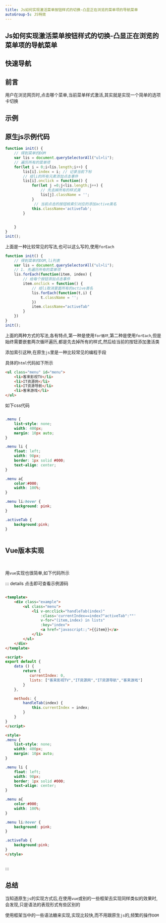 ```yaml
---
title: Js如何实现激活菜单按钮样式的切换-凸显正在浏览的菜单项的导航菜单
autoGroup-5: JS特效
---
```


## Js如何实现激活菜单按钮样式的切换-凸显正在浏览的菜单项的导航菜单

## 快速导航

<TOC />


## 前言

用户在浏览网页时,点击哪个菜单,当前菜单样式激活,其实就是实现一个简单的选项卡切换

## 示例

<jingdiantexiao-activeTab />

## 原生js示例代码

```js
function init() {
    // 得到菜单的DOM
    var lis = document.querySelectorAll("ul>li");
    // 遍历所有的菜单项
    for(let i = 0;i<lis.length;i++) {
        lis[i].index = i; // 记录当前下标
        // 给li的所有元素添加点击事件
        lis[i].onclick = function() {
            for(let j =0;j<lis.length;j++) {
                // 先去掉所有的样式类
                lis[j].className = '';
            }
             // 当前点击的按钮核索引对应的添加active类名
            this.className='activeTab';
        }
       
        
    }
}
init();
```
上面是一种比较常见的写法,也可以这么写的,使用`forEach`
```js
function init() {
    // 得到菜单的DOM,li列表
    var lis = document.querySelectorAll("ul>li");
    // 1. 先遍历所有的菜单项
    lis.forEach(function(item, index) {
        // 给每个按钮添加点击事件
        item.onclick = function() {
            // 给li取消里面所有的active类名
            lis.forEach(function(t,i) {
                t.className = '';
            })
            item.className="activeTab"
        }
    })
}
init();

```
上面的两种方式的写法,各有特点,第一种是使用`for循环`,第二种是使用`forEach`,但是始终需要嵌套两次循环遍历,都是先去掉所有的样式,然后给当前的按钮添加激活类

添加索引这种,在原生`js`里是一种比较常见的编程手段

具体的`html`代码如下所示
```html
<ul class="menu" id="menu">
    <li>客来影视TV</li>
    <li>IT资源网</li>
    <li>IT资源导航</li>
    <li>客来游戏</li>
</ul>
```
如下css代码
```css

.menu {
    list-style: none;
    width: 400px;
    margin: 10px auto;
}

.menu li {
    float: left;
    width: 98px;
    border: 1px solid #000;
    text-align: center;
}

.menu a{
    color:#000;
    width: 100%;
}

.menu li:hover {
    background: pink;
}

.activeTab {
    background:pink;
}
      
```

## Vue版本实现


<template>
    <div class="example">
        <ul class="menu">
            <li v-on:click="handleTab(index)" 
                :class='currentIndex==index?"activeTab":""' 
                v-for="(item,index) in lists" 
                :key="index">
                <a href="javascript:;">{{item}}</a>
            </li>
        </ul>
    </div>
</template>

<script>
export default {
    data () {
        return {
           currentIndex: 0,
           lists: ["客来影视TV","IT资源网","IT资源导航","客来游戏"]
        }
    },

    methods: {
        handleTab(index) {
            this.currentIndex = index;
        }
    }
}
</script>

<style>
.menu {
    list-style: none;
    width: 400px;
    margin: 10px auto;
}

.menu li {
    float: left;
    width: 98px;
    border: 1px solid #000;
    text-align: center;
}

.menu a{
    color:#000;
    width: 100%;
}

.menu li:hover {
    background: pink;
}

.activeTab {
    background:pink;
}
</style>  
<br />

用`vue`实现也很简单,如下代码所示

::: details 点击即可查看示例源码
```html

<template>
    <div class="example">
        <ul class="menu">
            <li v-on:click="handleTab(index)" 
                :class='currentIndex==index?"activeTab":""' 
                v-for="(item,index) in lists" 
                :key="index">
                <a href="javascript:;">{{item}}</a>
            </li>
        </ul>
    </div>
</template>

<script>
export default {
    data () {
        return {
           currentIndex: 0,
           lists: ["客来影视TV","IT资源网","IT资源导航","客来游戏"]
        }
    },

    methods: {
        handleTab(index) {
            this.currentIndex = index;
        }
    }
}
</script>

<style>
.menu {
    list-style: none;
    width: 400px;
    margin: 10px auto;
}

.menu li {
    float: left;
    width: 98px;
    border: 1px solid #000;
    text-align: center;
}

.menu a{
    color:#000;
    width: 100%;
}

.menu li:hover {
    background: pink;
}

.activeTab {
    background:pink;
}
</style>  
            
```
:::


## 总结

当知道原生`js`的实现方式后,在使用`vue`或别的一些框架去实现同样类似的效果时,会发现,只是语法的表现形式有些区别的

使用框架当中的一些语法糖来实现,实现比较快,而不用跟原生`js`的,频繁的操作`DOM`

<footer-FooterLink :isShareLink="false" :isDaShang="true" />
<footer-FeedBack />